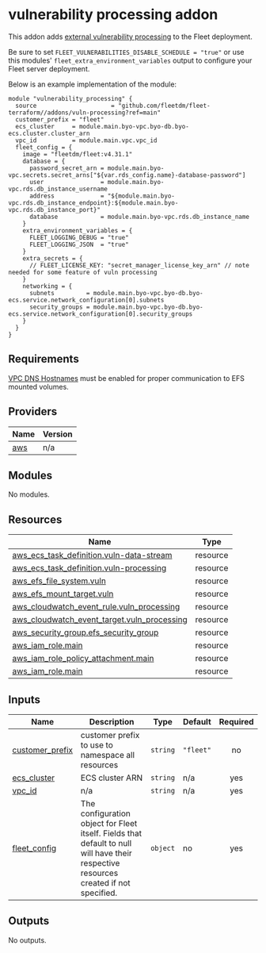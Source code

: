 # vulnerability processing addon
This addon adds [external vulnerability processing](https://fleetdm.com/docs/using-fleet/vulnerability-processing#advanced-configuration) to the Fleet deployment.

Be sure to set `FLEET_VULNERABILITIES_DISABLE_SCHEDULE = "true"` or use this modules' `fleet_extra_environment_variables` output to configure
your Fleet server deployment.

Below is an example implementation of the module:

```
module "vulnerability_processing" {
  source                     = "github.com/fleetdm/fleet-terraform//addons/vuln-processing?ref=main"
  customer_prefix = "fleet"
  ecs_cluster     = module.main.byo-vpc.byo-db.byo-ecs.cluster.cluster_arn
  vpc_id          = module.main.vpc.vpc_id
  fleet_config = {
    image = "fleetdm/fleet:v4.31.1"
    database = {
      password_secret_arn = module.main.byo-vpc.secrets.secret_arns["${var.rds_config.name}-database-password"]
      user                = module.main.byo-vpc.rds.db_instance_username
      address             = "${module.main.byo-vpc.rds.db_instance_endpoint}:${module.main.byo-vpc.rds.db_instance_port}"
      database            = module.main.byo-vpc.rds.db_instance_name
    }
    extra_environment_variables = {
      FLEET_LOGGING_DEBUG = "true"
      FLEET_LOGGING_JSON  = "true"
    }
    extra_secrets = {
      // FLEET_LICENSE_KEY: "secret_manager_license_key_arn" // note needed for some feature of vuln processing
    }
    networking = {
      subnets         = module.main.byo-vpc.byo-db.byo-ecs.service.network_configuration[0].subnets
      security_groups = module.main.byo-vpc.byo-db.byo-ecs.service.network_configuration[0].security_groups
    }
  }
}
```

## Requirements

[VPC DNS Hostnames](https://docs.aws.amazon.com/vpc/latest/userguide/vpc-dns.html#vpc-dns-hostnames) must be enabled for proper communication to EFS mounted volumes.

## Providers

| Name                                              | Version |
|---------------------------------------------------|---------|
| <a name="provider_aws"></a> [aws](#provider\_aws) | n/a     |

## Modules

No modules.

## Resources

| Name                                                                                                                                               | Type     |
|----------------------------------------------------------------------------------------------------------------------------------------------------|----------|
| [aws_ecs_task_definition.vuln-data-stream](https://registry.terraform.io/providers/hashicorp/aws/latest/docs/resources/ecs_task_definition)        | resource |
| [aws_ecs_task_definition.vuln-processing](https://registry.terraform.io/providers/hashicorp/aws/latest/docs/resources/ecs_task_definition)         | resource |
| [aws_efs_file_system.vuln](https://registry.terraform.io/providers/hashicorp/aws/latest/docs/resources/efs_file_system)                            | resource |
| [aws_efs_mount_target.vuln](https://registry.terraform.io/providers/hashicorp/aws/latest/docs/resources/efs_mount_target)                          | resource |
| [aws_cloudwatch_event_rule.vuln_processing](https://registry.terraform.io/providers/hashicorp/aws/latest/docs/resources/cloudwatch_event_rule)     | resource |
| [aws_cloudwatch_event_target.vuln_processing](https://registry.terraform.io/providers/hashicorp/aws/latest/docs/resources/cloudwatch_event_target) | resource |
| [aws_security_group.efs_security_group](https://registry.terraform.io/providers/hashicorp/aws/latest/docs/resources/security_group)                | resource |
| [aws_iam_role.main](https://registry.terraform.io/providers/hashicorp/aws/latest/docs/resources/iam_role)                                          | resource |
| [aws_iam_role_policy_attachment.main](https://registry.terraform.io/providers/hashicorp/aws/latest/docs/resources/iam_policy_attachment)           | resource |
| [aws_iam_role.main](https://registry.terraform.io/providers/hashicorp/aws/latest/docs/resources/iam_role)                                          | resource |


## Inputs

| Name                                                                              | Description                                                                                                                           | Type     | Default   | Required |
|-----------------------------------------------------------------------------------|---------------------------------------------------------------------------------------------------------------------------------------|----------|-----------|:--------:|
| <a name="input_customer_prefix"></a> [customer\_prefix](#input\_customer\_prefix) | customer prefix to use to namespace all resources                                                                                     | `string` | `"fleet"` |    no    |
| <a name="input_ecs_cluster"></a> [ecs\_cluster](#input\_ecs\_cluster)             | ECS cluster ARN                                                                                                                       | `string` | n/a       |   yes    |
| <a name="input_vpc_id"></a> [vpc\_id](#input\_vpc\_id)                            | n/a                                                                                                                                   | `string` | n/a       |   yes    |
| <a name="input_fleet_config"></a> [fleet\_config](#input\_fleet\_config)          | The configuration object for Fleet itself. Fields that default to null will have their respective resources created if not specified. | `object` | no        |   yes    |

## Outputs

No outputs.
